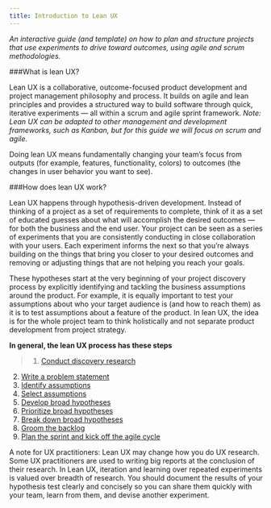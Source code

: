 ```yaml
---
title: Introduction to Lean UX
---
```

*An interactive guide (and template) on how to plan and structure projects that use experiments to drive toward outcomes, using agile and scrum methodologies.*

###What is lean UX?

Lean UX is a collaborative, outcome-focused product development and project management philosophy and process. It builds on agile and lean principles and provides a structured way to build software through quick, iterative experiments — all within a scrum and agile sprint framework. *Note: Lean UX can be adapted to other management and development frameworks, such as Kanban, but for this guide we will focus on scrum and agile.*
 
Doing lean UX means fundamentally changing your team’s focus from outputs (for example, features, functionality, colors) to outcomes (the changes in user behavior you want to see). 

###How does lean UX work?

Lean UX happens through hypothesis-driven development. Instead of thinking of a project as a set of requirements to complete, think of it as a set of educated guesses about what will accomplish the desired outcomes — for both the business and the end user. Your project can be seen as a series of experiments that you are consistently conducting in close collaboration with your users. Each experiment informs the next so that you’re always building on the things that bring you closer to your desired outcomes and removing or adjusting things that are not helping you reach your goals.

These hypotheses start at the very beginning of your project discovery process by explicitly identifying and tackling the business assumptions around the product. For example, it is equally important to test your assumptions about who your target audience is (and how to reach them) as it is to test assumptions about a feature of the product. In lean UX, the idea is for the whole project team to think holistically and not separate product development from project strategy.

**In general, the lean UX process has these steps**

>1. [Conduct discovery research]({{site.baseurl}}/1-discovery-research/)  
2. [Write a problem statement]({{site.baseurl}}/2-problem-statement/)  
3. [Identify assumptions]({{site.baseurl}}/3-identify-assumptions/)  
4. [Select assumptions]({{site.baseurl}}/4-select-assumptions/)  
5. [Develop broad hypotheses]({{site.baseurl}}/5-develop-hypotheses/)  
6. [Prioritize broad hypotheses]({{site.baseurl}}/6-prioritize/)  
7. [Break down broad hypotheses]({{site.baseurl}}/7-break-down/)  
8. [Groom the backlog]({{site.baseurl}}/8-groom-backlog/)  
9. [Plan the sprint and kick off the agile cycle]({{site.baseurl}}/9-plan-sprint-agile/)  

A note for UX practitioners: Lean UX may change how you do UX research. Some UX practitioners are used to writing big reports at the conclusion of their research. In Lean UX, iteration and learning over repeated experiments is valued over breadth of research. You should document the results of your hypothesis test clearly and concisely so you can share them quickly with your team, learn from them, and devise another experiment. 